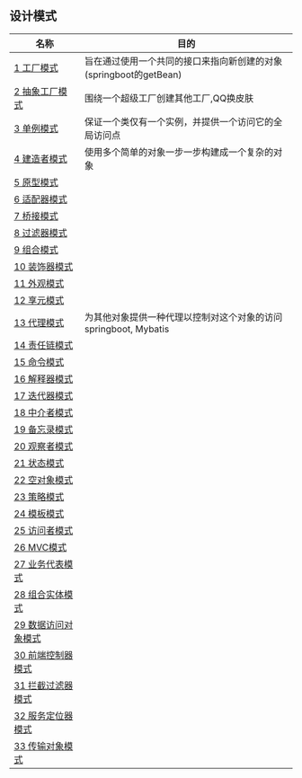 ## 设计模式
| 名称|目的|
|--|--|
| [1 工厂模式](./1-工厂模式.md)   | 旨在通过使用一个共同的接口来指向新创建的对象(springboot的getBean)  |
| [2 抽象工厂模式](./2-抽象工厂模式.md)   | 围绕一个超级工厂创建其他工厂,QQ换皮肤  |
| [3 单例模式](./3-单例模式.md)   |  保证一个类仅有一个实例，并提供一个访问它的全局访问点 |
| [4 建造者模式](./4-建造者模式.md)   | 使用多个简单的对象一步一步构建成一个复杂的对象  |
| [5 原型模式](./5-原型模式.md)   |   |
| [6 适配器模式](./6-适配器模式.md)   |   |
| [7 桥接模式](./7-桥接模式.md)   |   |
| [8 过滤器模式](./8-过滤器模式.md)   |   |
| [9 组合模式](./9-组合模式.md)   |   |
| [10 装饰器模式](./10-装饰器模式.md)  |   |
| [11 外观模式](./11-外观模式.md)  |   |
| [12 享元模式](./12-享元模式.md)  |   |
| [13 代理模式](./13-代理模式.md)  | 为其他对象提供一种代理以控制对这个对象的访问 springboot, Mybatis  |
| [14 责任链模式](./14-责任链模式.md)  |   |
| [15 命令模式](./15-命令模式.md)  |   |
| [16 解释器模式](./16-解释器模式.md)  |   |
| [17 迭代器模式](./17-迭代器模式.md)  |   |
| [18 中介者模式](./18-中介者模式.md)  |   |
| [19 备忘录模式](./19-备忘录模式.md)  |   |
| [20 观察者模式](./20-观察者模式.md)  |   |
| [21 状态模式](./21-状态模式.md)  |   |
| [22 空对象模式](./22-空对象模式.md)  |   |
| [23 策略模式](./23-策略模式.md)  |   |
| [24 模板模式](./24-模板模式.md)  |   |
| [25 访问者模式](./25-访问者模式.md)  |   |
| [26 MVC模式](./26-MVC模式.md)    |   |
| [27 业务代表模式](./27-业务代表模式.md)  |   |
| [28 组合实体模式](./28-组合实体模式.md)  |   |
| [29 数据访问对象模式](./29-数据访问对象模式.md)  |   |
| [30 前端控制器模式](./30-前端控制器模式.md)  |   |
| [31 拦截过滤器模式](./31-拦截过滤器模式.md)  |   |
| [32 服务定位器模式](./32-服务定位器模式.md)  |   |
| [33 传输对象模式](./33-传输对象模式.md)  |   |